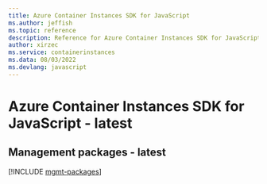 ```yaml
---
title: Azure Container Instances SDK for JavaScript
ms.author: jeffish
ms.topic: reference
description: Reference for Azure Container Instances SDK for JavaScript
author: xirzec
ms.service: containerinstances
ms.data: 08/03/2022
ms.devlang: javascript
---
```

# Azure Container Instances SDK for JavaScript - latest

## Management packages - latest
[!INCLUDE [mgmt-packages](container-instances-mgmt-index.md)]